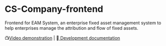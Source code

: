 # CS-Company-frontend

Frontend for EAM System, an enterprise fixed asset management system to help enterprises manage the attribution and flow of fixed assets.

:tv:[Video demonstration](https://cloud.tsinghua.edu.cn/f/061cb2f0a5524d9f8a86/) | :open_book:[ Development documentation](https://chushenges.feishu.cn/docx/MWCadJ7XfoxTu7xWXO7cjfxencc)